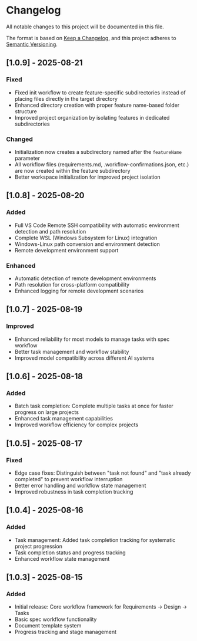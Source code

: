 # Changelog

All notable changes to this project will be documented in this file.

The format is based on [Keep a Changelog](https://keepachangelog.com/en/1.0.0/),
and this project adheres to [Semantic Versioning](https://semver.org/spec/v2.0.0.html).

## [1.0.9] - 2025-08-21

### Fixed

- Fixed init workflow to create feature-specific subdirectories instead of placing files directly in the target directory
- Enhanced directory creation with proper feature name-based folder structure
- Improved project organization by isolating features in dedicated subdirectories

### Changed

- Initialization now creates a subdirectory named after the `featureName` parameter
- All workflow files (requirements.md, .workflow-confirmations.json, etc.) are now created within the feature subdirectory
- Better workspace initialization for improved project isolation

## [1.0.8] - 2025-08-20

### Added

- Full VS Code Remote SSH compatibility with automatic environment detection and path resolution
- Complete WSL (Windows Subsystem for Linux) integration
- Windows-Linux path conversion and environment detection
- Remote development environment support

### Enhanced

- Automatic detection of remote development environments
- Path resolution for cross-platform compatibility
- Enhanced logging for remote development scenarios

## [1.0.7] - 2025-08-19

### Improved

- Enhanced reliability for most models to manage tasks with spec workflow
- Better task management and workflow stability
- Improved model compatibility across different AI systems

## [1.0.6] - 2025-08-18

### Added

- Batch task completion: Complete multiple tasks at once for faster progress on large projects
- Enhanced task management capabilities
- Improved workflow efficiency for complex projects

## [1.0.5] - 2025-08-17

### Fixed

- Edge case fixes: Distinguish between "task not found" and "task already completed" to prevent workflow interruption
- Better error handling and workflow state management
- Improved robustness in task completion tracking

## [1.0.4] - 2025-08-16

### Added

- Task management: Added task completion tracking for systematic project progression
- Task completion status and progress tracking
- Enhanced workflow state management

## [1.0.3] - 2025-08-15

### Added

- Initial release: Core workflow framework for Requirements → Design → Tasks
- Basic spec workflow functionality
- Document template system
- Progress tracking and stage management
